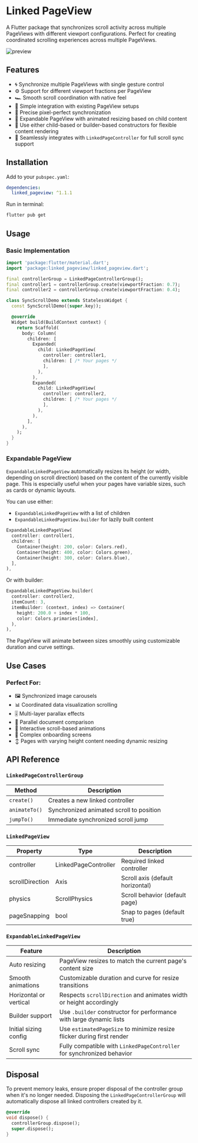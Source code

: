 # Linked PageView

A Flutter package that synchronizes scroll activity across multiple PageViews with different
viewport configurations. Perfect for creating coordinated scrolling experiences across multiple
PageViews.

![preview](../docs/preview.gif)

## Features

- 🌀 Synchronize multiple PageViews with single gesture control
- ⚙️ Support for different viewport fractions per PageView
- 🏎️ Smooth scroll coordination with native feel
- 🧩 Simple integration with existing PageView setups
- 📏 Precise pixel-perfect synchronization
- 📐 Expandable PageView with animated resizing based on child content
- 🧱 Use either child-based or builder-based constructors for flexible content rendering
- 🔁 Seamlessly integrates with `LinkedPageController` for full scroll sync support

## Installation

Add to your `pubspec.yaml`:

```yaml
dependencies:
  linked_pageview: ^1.1.1
```

Run in terminal:

```bash
flutter pub get
```

## Usage

### Basic Implementation

```dart
import 'package:flutter/material.dart';
import 'package:linked_pageview/linked_pageview.dart';

final controllerGroup = LinkedPageControllerGroup();
final controller1 = controllerGroup.create(viewportFraction: 0.7);
final controller2 = controllerGroup.create(viewportFraction: 0.4);

class SyncScrollDemo extends StatelessWidget {
  const SyncScrollDemo({super.key});

  @override
  Widget build(BuildContext context) {
    return Scaffold(
      body: Column(
        children: [
          Expanded(
            child: LinkedPageView(
              controller: controller1,
              children: [ /* Your pages */
              ],
            ),
          ),
          Expanded(
            child: LinkedPageView(
              controller: controller2,
              children: [ /* Your pages */
              ],
            ),
          ),
        ],
      ),
    );
  }
}
```

### Expandable PageView

`ExpandableLinkedPageView` automatically resizes its height (or width, depending on scroll
direction) based on the content of the currently visible page. This is especially useful when your
pages have variable sizes, such as cards or dynamic layouts.

You can use either:

- `ExpandableLinkedPageView` with a list of children
- `ExpandableLinkedPageView.builder` for lazily built content

```dart
ExpandableLinkedPageView(
  controller: controller1,
  children: [
    Container(height: 200, color: Colors.red),
    Container(height: 400, color: Colors.green),
    Container(height: 300, color: Colors.blue),
  ],
),
```

Or with builder:

```dart
ExpandableLinkedPageView.builder(
  controller: controller2,
  itemCount: 3,
  itemBuilder: (context, index) => Container(
    height: 200.0 + index * 100,
    color: Colors.primaries[index],
  ),
),
```

The PageView will animate between sizes smoothly using customizable duration and curve settings.

## Use Cases

### Perfect For:

- 🖼️ Synchronized image carousels
- 📊 Coordinated data visualization scrolling
- 🎚️ Multi-layer parallax effects
- 📖 Parallel document comparison
- 🎨 Interactive scroll-based animations
- 📱 Complex onboarding screens
- ↕️ Pages with varying height content needing dynamic resizing

## API Reference

### `LinkedPageControllerGroup`

| Method        | Description                              |
|---------------|------------------------------------------|
| `create()`    | Creates a new linked controller          |
| `animateTo()` | Synchronized animated scroll to position |
| `jumpTo()`    | Immediate synchronized scroll jump       |

### `LinkedPageView`

| Property        | Type                 | Description                      |
|-----------------|----------------------|----------------------------------|
| controller      | LinkedPageController | Required linked controller       |
| scrollDirection | Axis                 | Scroll axis (default horizontal) |
| physics         | ScrollPhysics        | Scroll behavior (default page)   |
| pageSnapping    | bool                 | Snap to pages (default true)     |

### `ExpandableLinkedPageView`

| Feature                | Description                                                            |
|------------------------|------------------------------------------------------------------------|
| Auto resizing          | PageView resizes to match the current page's content size              |
| Smooth animations      | Customizable duration and curve for resize transitions                 |
| Horizontal or vertical | Respects `scrollDirection` and animates width or height accordingly    |
| Builder support        | Use `.builder` constructor for performance with large dynamic lists    |
| Initial sizing config  | Use `estimatedPageSize` to minimize resize flicker during first render |
| Scroll sync            | Fully compatible with `LinkedPageController` for synchronized behavior |

## Disposal

To prevent memory leaks, ensure proper disposal of the controller group when it's no longer needed.
Disposing the `LinkedPageControllerGroup` will automatically dispose all linked controllers created
by it.

```dart
@override
void dispose() {
  controllerGroup.dispose();
  super.dispose();
}
```
